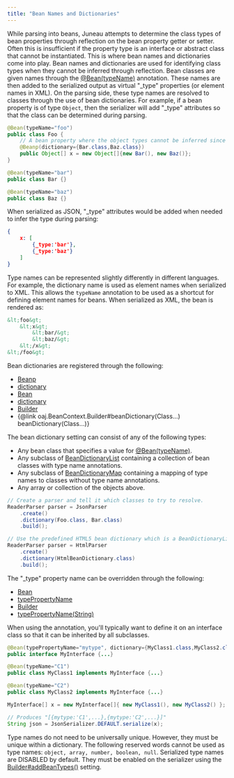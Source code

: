 ```yaml
---
title: "Bean Names and Dictionaries"
---
```


While parsing into beans, Juneau attempts to determine the class types of bean properties through
reflection on the bean property getter or setter.
Often this is insufficient if the property type is an interface or abstract class that cannot be
instantiated.
This is where bean names and dictionaries come into play.
Bean names and dictionaries are used for identifying class types when they cannot be inferred through
reflection.
Bean classes are given names through the [@Bean(typeName)](../apidocs/org/apache/juneau/annotation/Bean.html#typeName())
annotation.
These names are then added to the serialized output as virtual "_type" properties (or element
names in XML).
On the parsing side, these type names are resolved to classes through the use of bean dictionaries.
For example, if a bean property is of type `Object`, then the serializer will add
"_type" attributes so that the class can be determined during parsing.

```java
@Bean(typeName="foo")
public class Foo {
    // A bean property where the object types cannot be inferred since it's an Object[].
    @Beanp(dictionary={Bar.class,Baz.class})
    public Object[] x = new Object[]{new Bar(), new Baz()};
}

@Bean(typeName="bar")
public class Bar {}

@Bean(typeName="baz")
public class Baz {}
```


When serialized as JSON, "_type" attributes would be added when needed to infer the type during
parsing:

```json
{
    x: [
        {_type:'bar'},
        {_type:'baz'}
    ]
}
```


Type names can be represented slightly differently in different languages.
For example, the dictionary name is used as element names when serialized to XML.
This allows the `typeName` annotation to be used as a shortcut for defining element names for
beans.
When serialized as XML, the bean is rendered as:

```xml
&lt;foo&gt;
    &lt;x&gt;
        &lt;bar/&gt;
        &lt;baz/&gt;
    &lt;/x&gt;
&lt;/foo&gt;
```


Bean dictionaries are registered through the following:
- [Beanp](../apidocs/org/apache/juneau/annotation/Beanp.html)
- [dictionary](../apidocs/org/apache/juneau/annotation/Beanp.html#dictionary())
- [Bean](../apidocs/org/apache/juneau/annotation/Bean.html)
- [dictionary](../apidocs/org/apache/juneau/annotation/Bean.html#dictionary())
- [Builder](../apidocs/org/apache/juneau/BeanContext/Builder.html)
- \{@link oaj.BeanContext.Builder#beanDictionary(Class...) beanDictionary(Class...)\}

The bean dictionary setting can consist of any of the following types:
- Any bean class that specifies a value for [@Bean(typeName)](../apidocs/org/apache/juneau/annotation/Bean.html#typeName()).
- Any subclass of [BeanDictionaryList](../apidocs/org/apache/juneau/BeanDictionaryList.html) containing a collection of bean classes with type name annotations.
- Any subclass of [BeanDictionaryMap](../apidocs/org/apache/juneau/BeanDictionaryMap.html) containing a mapping of type names to classes without type name annotations.
- Any array or collection of the objects above.


```java
// Create a parser and tell it which classes to try to resolve.
ReaderParser parser = JsonParser
    .create()
    .dictionary(Foo.class, Bar.class)
    .build();

// Use the predefined HTML5 bean dictionary which is a BeanDictionaryList.
ReaderParser parser = HtmlParser
    .create()
    .dictionary(HtmlBeanDictionary.class)
    .build();
```


The "_type" property name can be overridden through the following:
- [Bean](../apidocs/org/apache/juneau/annotation/Bean.html)
- [typePropertyName](../apidocs/org/apache/juneau/annotation/Bean.html#typePropertyName())
- [Builder](../apidocs/org/apache/juneau/BeanContext/Builder.html)
- [typePropertyName(String)](../apidocs/org/apache/juneau/BeanContext/Builder.html#typePropertyName(String))

When using the annotation, you'll typically want to define it on an interface class so that it can
be inherited by all subclasses.

```java
@Bean(typePropertyName="mytype", dictionary={MyClass1.class,MyClass2.class})
public interface MyInterface {...}

@Bean(typeName="C1")
public class MyClass1 implements MyInterface {...}

@Bean(typeName="C2")
public class MyClass2 implements MyInterface {...}

MyInterface[] x = new MyInterface[]{ new MyClass1(), new MyClass2() };

// Produces "[{mytype:'C1',...},{mytype:'C2',...}]"
String json = JsonSerializer.DEFAULT.serialize(x);
```


Type names do not need to be universally unique.
However, they must be unique within a dictionary.
The following reserved words cannot be used as type names:
`object, array, number, boolean, null`.
Serialized type names are DISABLED by default.
They must be enabled on the serializer using the
[Builder#addBeanTypes()](../apidocs/org/apache/juneau/serializer/Serializer/Builder.html#addBeanTypes())
setting.
